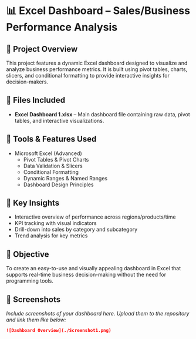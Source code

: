 # 📊 Excel Dashboard – Sales/Business Performance Analysis

## 📝 Project Overview
This project features a dynamic Excel dashboard designed to visualize and analyze business performance metrics. It is built using pivot tables, charts, slicers, and conditional formatting to provide interactive insights for decision-makers.

## 📁 Files Included
- **Excel Dashboard 1.xlsx** – Main dashboard file containing raw data, pivot tables, and interactive visualizations.

## 🔧 Tools & Features Used
- Microsoft Excel (Advanced)
  - Pivot Tables & Pivot Charts
  - Data Validation & Slicers
  - Conditional Formatting
  - Dynamic Ranges & Named Ranges
  - Dashboard Design Principles

## 📌 Key Insights
- Interactive overview of performance across regions/products/time
- KPI tracking with visual indicators
- Drill-down into sales by category and subcategory
- Trend analysis for key metrics

## 🎯 Objective
To create an easy-to-use and visually appealing dashboard in Excel that supports real-time business decision-making without the need for programming tools.

## 📸 Screenshots
*Include screenshots of your dashboard here. Upload them to the repository and link them like below:*
```markdown
![Dashboard Overview](./Screenshot1.png)
